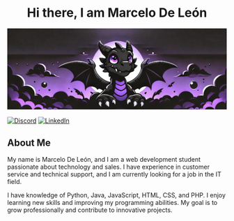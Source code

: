 <div align="center">  
<h1> Hi there, I am Marcelo De León</h1>
</div>


![Banner](img/dragon_banner.jpg)

[![Discord](https://img.shields.io/badge/Discord-5865F2?style=for-the-badge&logo=discord&logoColor=white)](https://discord.gg/66zeFNdQap)
[![LinkedIn](https://img.shields.io/badge/LinkedIn-Connect-blue?style=flat&logo=linkedin)](www.linkedin.com/in/marcelodeleon29/)


About Me
---
My name is Marcelo De León, and I am a web development student passionate about technology and sales. I have experience in customer service and technical support, and I am currently looking for a job in the IT field.

I have knowledge of Python, Java, JavaScript, HTML, CSS, and PHP. I enjoy learning new skills and improving my programming abilities. My goal is to grow professionally and contribute to innovative projects.
